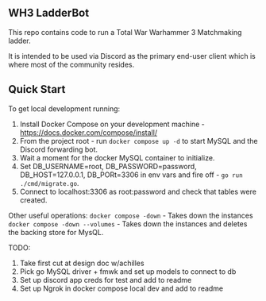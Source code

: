 ## WH3 LadderBot

This repo contains code to run a Total War Warhammer 3 Matchmaking ladder.

It is intended to be used via Discord as the primary  end-user client which is where most of the community resides.

## Quick Start

To get local development running:

1. Install Docker Compose on your development machine - https://docs.docker.com/compose/install/
2. From the project root - run `docker compose up -d` to start MySQL and the Discord forwarding bot.
3. Wait a moment for the docker MySQL container to initialize.
4. Set DB_USERNAME=root, DB_PASSWORD=password, DB_HOST=127.0.0.1, DB_PORt=3306 in env vars and fire off - `go run ./cmd/migrate.go`.
5. Connect to localhost:3306 as root:password and check that tables were created.

Other useful operations:
`docker compose -down` - Takes down the instances
`docker compose -down --volumes` - Takes down the instances and deletes the backing store for MysQL.

TODO:

1. Take first cut at design doc w/achilles
2. Pick go MySQL driver + fmwk and set up models to connect to db
3. Set up discord app creds for test and add to readme
4. Set up Ngrok in docker compose local dev and add to readme